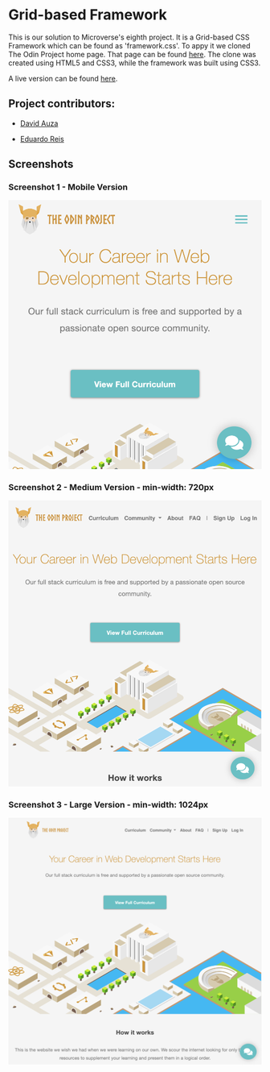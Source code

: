 # Grid-based Framework

This is our solution to Microverse's eighth project. It is a Grid-based CSS Framework which can be found as 'framework.css'. To appy it we cloned The Odin Project home page. That page can be found [here](https://www.theodinproject.com/). The clone was created using HTML5 and CSS3, while the framework was built using CSS3.

A live version can be found [here](https://raw.githack.com/eduardoreisalvarenga/CSS_Framework/home_page/index.html).

## Project contributors:

- [David Auza](https://github.com/davidauza-engineer)

- [Eduardo Reis](https://github.com/eduardoreisalvarenga)

## Screenshots

### Screenshot 1 - Mobile Version

![Screenshot 1](screenshots/1.png)

### Screenshot 2 - Medium Version - min-width: 720px

![Screenshot 2](screenshots/2.png)

### Screenshot 3 - Large Version - min-width: 1024px

![Screenshot 3](screenshots/3.png)
